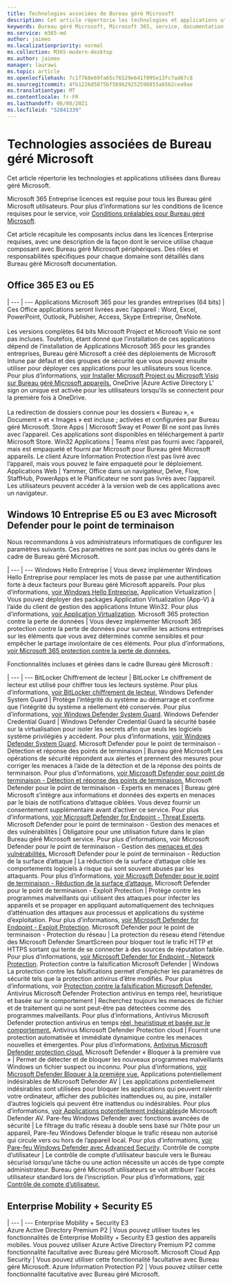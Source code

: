 ```yaml
---
title: Technologies associées de Bureau géré Microsoft
description: Cet article répertorie les technologies et applications utilisées dans Bureau géré Microsoft.
keywords: Bureau géré Microsoft, Microsoft 365, service, documentation
ms.service: m365-md
author: jaimeo
ms.localizationpriority: normal
ms.collection: M365-modern-desktop
ms.author: jaimeo
manager: laurawi
ms.topic: article
ms.openlocfilehash: 7c1f768e69fa65c76529e641f095e13fc7ad67c8
ms.sourcegitcommit: 4fb1226d5875bf5b9b29252596855a6562cea9ae
ms.translationtype: MT
ms.contentlocale: fr-FR
ms.lasthandoff: 06/08/2021
ms.locfileid: "52841339"
---
```

# <a name="microsoft-managed-desktop-technologies"></a>Technologies associées de Bureau géré Microsoft

Cet article répertorie les technologies et applications utilisées dans Bureau géré Microsoft.

<!-- Microsoft 365 E5; Device as a Service -->
<!-- in O365 table, standard suite, removed this sentence "Please see the Installation of Project/Visio 64bit Click to Run Addendum for important deployment instructions. -->

Microsoft 365 Entreprise licences est requise pour tous les Bureau géré Microsoft utilisateurs. Pour plus d’informations sur les conditions de licence requises pour le service, voir [Conditions préalables pour Bureau géré Microsoft](../get-ready/prerequisites.md).

Cet article récapitule les composants inclus dans les licences Enterprise requises, avec une description de la façon dont le service utilise chaque composant avec Bureau géré Microsoft périphériques. Des rôles et responsabilités spécifiques pour chaque domaine sont détaillés dans Bureau géré Microsoft documentation. 

## <a name="office-365-e3-or-e5"></a>Office 365 E3 ou E5
 |
 --- | ---
Applications Microsoft 365 pour les grandes entreprises (64 bits) | Ces Office applications seront livrées avec l’appareil : Word, Excel, PowerPoint, Outlook, Publisher, Access, Skype Entreprise, OneNote.<br><br>Les versions complètes 64 bits Microsoft Project et Microsoft Visio ne sont pas incluses. Toutefois, étant donné que l’installation de ces applications dépend de l’installation de Applications Microsoft 365 pour les grandes entreprises, Bureau géré Microsoft a créé des déploiements de Microsoft Intune par défaut et des groupes de sécurité que vous pouvez ensuite utiliser pour déployer ces applications pour les utilisateurs sous licence. Pour plus d’informations, [voir Installer Microsoft Project ou Microsoft Visio sur Bureau géré Microsoft appareils.](../get-started/project-visio.md)
OneDrive |Azure Active Directory L' sign on unique est activée pour les utilisateurs lorsqu’ils se connectent pour la première fois à OneDrive.<br><br>La redirection de dossiers connue pour les dossiers « Bureau », « Document » et « Images » est incluse ; activées et configurées par Bureau géré Microsoft.
Store Apps |    Microsoft Sway et Power BI ne sont pas livrés avec l’appareil. Ces applications sont disponibles en téléchargement à partir Microsoft Store.
Win32 Applications |    Teams n’est pas fourni avec l’appareil, mais est empaqueté et fourni par Microsoft pour Bureau géré Microsoft appareils. Le client Azure Information Protection n’est pas livré avec l’appareil, mais vous pouvez le faire empaqueté pour le déploiement.
Applications Web |  Yammer, Office dans un navigateur, Delve, Flow, StaffHub, PowerApps et le Planificateur ne sont pas livrés avec l’appareil. Les utilisateurs peuvent accéder à la version web de ces applications avec un navigateur.


## <a name="windows-10-enterprise-e5-or-e3-with-microsoft-defender-for-endpoint"></a>Windows 10 Entreprise E5 ou E3 avec Microsoft Defender pour le point de terminaison
Nous recommandons à vos administrateurs informatiques de configurer les paramètres suivants. Ces paramètres ne sont pas inclus ou gérés dans le cadre de Bureau géré Microsoft.

 |
 --- | ---
Windows Hello Entreprise | Vous devez implémenter Windows Hello Entreprise pour remplacer les mots de passe par une authentification forte à deux facteurs pour Bureau géré Microsoft appareils. Pour plus d’informations, [voir Windows Hello Entreprise.](/windows/security/identity-protection/hello-for-business/hello-identity-verification)
Application Virtualization | Vous pouvez déployer des packages Application Virtualization (App-V) à l’aide du client de gestion des applications Intune Win32. Pour plus d’informations, [voir Application Virtualization](/windows/application-management/app-v/appv-technical-reference).
Microsoft 365 protection contre la perte de données | Vous devez implémenter Microsoft 365 protection contre la perte de données pour surveiller les actions entreprises sur les éléments que vous avez déterminés comme sensibles et pour empêcher le partage involontaire de ces éléments. Pour plus d’informations, [voir Microsoft 365 protection contre la perte de données.](../../compliance/endpoint-dlp-learn-about.md)


Fonctionnalités incluses et gérées dans le cadre Bureau géré Microsoft :

 |
 --- | ---
BitLocker Chiffrement de lecteur | BitLocker Le chiffrement de lecteur est utilisé pour chiffrer tous les lecteurs système. Pour plus d’informations, [voir BitLocker chiffrement de lecteur.](/windows/security/information-protection/bitlocker/bitlocker-overview)
Windows Defender System Guard | Protège l’intégrité du système au démarrage et confirme que l’intégrité du système a réellement été conservée. Pour plus d’informations, [voir Windows Defender System Guard](/windows/security/threat-protection/windows-defender-system-guard/system-guard-how-hardware-based-root-of-trust-helps-protect-windows).
Windows Defender Credential Guard | Windows Defender Credential Guard la sécurité basée sur la virtualisation pour isoler les secrets afin que seuls les logiciels système privilégiés y accèdent. Pour plus d’informations, [voir Windows Defender System Guard](/windows/security/threat-protection/windows-defender-system-guard/system-guard-how-hardware-based-root-of-trust-helps-protect-windows).
Microsoft Defender pour le point de terminaison - Détection et réponse des points de terminaison | Bureau géré Microsoft Les opérations de sécurité répondent aux alertes et prennent des mesures pour corriger les menaces à l’aide de la détection et de la réponse des points de terminaison. Pour plus d’informations, [voir Microsoft Defender pour point de terminaison - Détection et réponse des points de terminaison.](/windows/security/threat-protection/microsoft-defender-atp/overview-endpoint-detection-response)
Microsoft Defender pour le point de terminaison - Experts en menaces | Bureau géré Microsoft s’intègre aux informations et données des experts en menaces par le biais de notifications d’attaque ciblées. Vous devez fournir un consentement supplémentaire avant d’activer ce service. Pour plus d’informations, [voir Microsoft Defender for Endpoint - Threat Experts](/windows/security/threat-protection/microsoft-defender-atp/microsoft-threat-experts).
Microsoft Defender pour le point de terminaison - Gestion des menaces et des vulnérabilités | Obligatoire pour une utilisation future dans le plan Bureau géré Microsoft service. Pour plus d’informations, voir Microsoft Defender pour le point de terminaison - Gestion des [menaces et des vulnérabilités.](/windows/security/threat-protection/microsoft-defender-atp/next-gen-threat-and-vuln-mgt)
Microsoft Defender pour le point de terminaison - Réduction de la surface d’attaque | La réduction de la surface d’attaque cible les comportements logiciels à risque qui sont souvent abusés par les attaquants. Pour plus d’informations, [voir Microsoft Defender pour le point de terminaison - Réduction de la surface d’attaque.](/windows/security/threat-protection/microsoft-defender-atp/attack-surface-reduction)
Microsoft Defender pour le point de terminaison - Exploit Protection | Protège contre les programmes malveillants qui utilisent des attaques pour infecter les appareils et se propager en appliquant automatiquement des techniques d’atténuation des attaques aux processus et applications du système d’exploitation. Pour plus d’informations, [voir Microsoft Defender for Endpoint - Exploit Protection](/windows/security/threat-protection/microsoft-defender-atp/exploit-protection).
Microsoft Defender pour le point de terminaison - Protection du réseau | La protection du réseau étend l’étendue des Microsoft Defender SmartScreen pour bloquer tout le trafic HTTP et HTTPS sortant qui tente de se connecter à des sources de réputation faible. Pour plus d’informations, [voir Microsoft Defender for Endpoint - Network Protection](/windows/security/threat-protection/microsoft-defender-atp/network-protection).
Protection contre la falsification Microsoft Defender | Windows La protection contre les falsifications permet d’empêcher les paramètres de sécurité tels que la protection antivirus d’être modifiés. Pour plus d’informations, voir [Protection contre la falsification Microsoft Defender.](/windows/security/threat-protection/microsoft-defender-antivirus/prevent-changes-to-security-settings-with-tamper-protection)
Antivirus Microsoft Defender Protection antivirus en temps réel, heuristique et basée sur le comportement | Recherchez toujours les menaces de fichier et de traitement qui ne sont peut-être pas détectées comme des programmes malveillants. Pour plus d’informations, Antivirus Microsoft Defender protection antivirus en temps [réel, heuristique et basée sur le comportement.](/windows/security/threat-protection/microsoft-defender-antivirus/microsoft-defender-antivirus-in-windows-10)
Antivirus Microsoft Defender Protection cloud | Fournit une protection automatisée et immédiate dynamique contre les menaces nouvelles et émergentes. Pour plus d’informations, [Antivirus Microsoft Defender protection cloud.](/windows/security/threat-protection/microsoft-defender-antivirus/utilize-microsoft-cloud-protection-microsoft-defender-antivirus)
Microsoft Defender « Bloquer à la première vue » | Permet de détecter et de bloquer les nouveaux programmes malveillants Windows un fichier suspect ou inconnu. Pour plus d’informations, [voir Microsoft Defender Bloquer à la première vue.](/windows/security/threat-protection/microsoft-defender-antivirus/configure-block-at-first-sight-microsoft-defender-antivirus)
Applications potentiellement indésirables de Microsoft Defender AV | Les applications potentiellement indésirables sont utilisées pour bloquer les applications qui peuvent ralentir votre ordinateur, afficher des publicités inattendues ou, au pire, installer d’autres logiciels qui peuvent être inattendus ou indésirables. Pour plus d’informations, [voir Applications potentiellement indésirables](/windows/security/threat-protection/microsoft-defender-antivirus/detect-block-potentially-unwanted-apps-microsoft-defender-antivirus)de Microsoft Defender AV.
Pare-feu Windows Defender avec fonctions avancées de sécurité | Le filtrage du trafic réseau à double sens basé sur l’hôte pour un appareil, Pare-feu Windows Defender bloque le trafic réseau non autorisé qui circule vers ou hors de l’appareil local. Pour plus d’informations, [voir Pare-feu Windows Defender avec Advanced Security](/windows/security/threat-protection/windows-firewall/windows-firewall-with-advanced-security).
Contrôle de compte d’utilisateur | Le contrôle de compte d’utilisateur bascule vers le Bureau sécurisé lorsqu’une tâche ou une action nécessite un accès de type compte administrateur. Bureau géré Microsoft utilisateurs se voit attribuer l’accès utilisateur standard lors de l’inscription. Pour plus d’informations, [voir Contrôle de compte d’utilisateur.](/windows/security/identity-protection/user-account-control/how-user-account-control-works)


## <a name="enterprise-mobility--security-e5"></a>Enterprise Mobility + Security E5

 |
 --- | ---
Enterprise Mobility + Security E3<br>Azure Active Directory Premium P2 |    Vous pouvez utiliser toutes les fonctionnalités de Enterprise Mobility + Security E3 gestion des appareils mobiles. Vous pouvez utiliser Azure Active Directory Premium P2 comme fonctionnalité facultative avec Bureau géré Microsoft.
Microsoft Cloud App Security |  Vous pouvez utiliser cette fonctionnalité facultative avec Bureau géré Microsoft.
Azure Information Protection P2  | Vous pouvez utiliser cette fonctionnalité facultative avec Bureau géré Microsoft.
